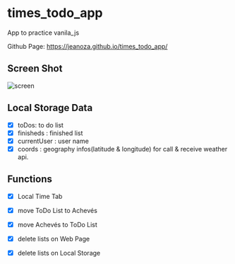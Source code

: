 # times_todo_app
App to practice vanila_js

Github Page: https://jeanoza.github.io/times_todo_app/

## Screen Shot
![screen](https://user-images.githubusercontent.com/64304902/108256955-6dec4f80-715e-11eb-8d3e-7fbe7cfe6634.png)

## Local Storage Data
- [x] toDos: to do list
- [x] finisheds : finished list
- [x] currentUser : user name
- [x] coords : geography infos(latitude & longitude) for call & receive weather api. 

## Functions
- [x] Local Time Tab
- [x] move ToDo List to Achevés
- [x] move Achevés to ToDo List
- [x] delete lists on Web Page
- [x] delete lists on Local Storage


